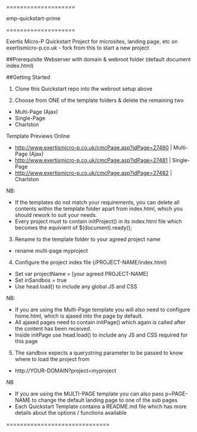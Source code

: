
====================

emp-quickstart-prime

====================

Exertis Micro-P Quickstart Project for microsites, landing page, etc on exertismicro-p.co.uk - fork from this to start a new project

##Prerequisite
Webserver with domain & webroot folder (default document index.html)

##Getting Started

1) Clone this Quickstart repo into the webroot setup above


2) Choose from ONE of the template folders & delete the remaining two

- Multi-Page (Ajax)
- Single-Page
- Charlston

Template Previews Online
- http://www.exertismicro-p.co.uk/cmcPage.asp?idPage=27480 | Multi-Page (Ajax)
- http://www.exertismicro-p.co.uk/cmcPage.asp?idPage=27481 | Single-Page
- http://www.exertismicro-p.co.uk/cmcPage.asp?idPage=27482 | Charlston

NB:
- If the templates do not match your requirements, you can delete all contents within the template folder apart from index.html, which you should rework to suit your needs.
- Every project must to contain initProject() in its index.html file which becomes the equivient of $(document).ready();


3) Rename to the template folder to your agreed project name
- rename multi-page myproject


4) Configure the project index file (/PROJECT-NAME/index.html)

- Set var projectName = [your agreed PROJECT-NAME]
- Set inSandbox = true
- Use head.load() to include any global JS and CSS

NB:
- If you are using the Multi-Page template you will also need to configure home.html, which is ajaxed into the page by default.
- All ajaxed pages need to contain initPage() which again is called after the content has been received.
- Inside initPage use head.load() to include any JS and CSS required for this page


5) The sandbox expects a querystring parameter to be passed to know where to load the project from
- http://YOUR-DOMAIN?project=myproject

NB
- If you are using the MULTI-PAGE template you can also pass p=PAGE-NAME to change the default landing page to one of the sub pages
- Each Quickstart Template contains a README.md file which has more details about the options / functions available



==============================